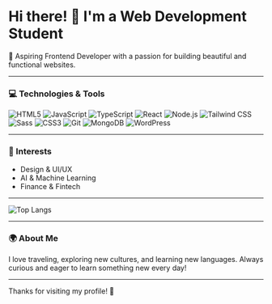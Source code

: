 # Hi there! 👋 I'm a Web Development Student

🚀 Aspiring Frontend Developer with a passion for building beautiful and functional websites.

---

### 💻 Technologies & Tools
![HTML5](https://img.shields.io/badge/HTML5-E34F26?style=for-the-badge&logo=html5&logoColor=white)
![JavaScript](https://img.shields.io/badge/JavaScript-F7DF1E?style=for-the-badge&logo=javascript&logoColor=black)
![TypeScript](https://img.shields.io/badge/TypeScript-007ACC?style=for-the-badge&logo=typescript&logoColor=white)
![React](https://img.shields.io/badge/React-61DAFB?style=for-the-badge&logo=react&logoColor=black)
![Node.js](https://img.shields.io/badge/Node.js-339933?style=for-the-badge&logo=node.js&logoColor=white)
![Tailwind CSS](https://img.shields.io/badge/Tailwind_CSS-38B2AC?style=for-the-badge&logo=tailwind-css&logoColor=white)
![Sass](https://img.shields.io/badge/Sass-CC6699?style=for-the-badge&logo=sass&logoColor=white)
![CSS3](https://img.shields.io/badge/CSS3-1572B6?style=for-the-badge&logo=css3&logoColor=white)
![Git](https://img.shields.io/badge/Git-F05032?style=for-the-badge&logo=git&logoColor=white)
![MongoDB](https://img.shields.io/badge/MongoDB-47A248?style=for-the-badge&logo=mongodb&logoColor=white)
![WordPress](https://img.shields.io/badge/WordPress-21759B?style=for-the-badge&logo=wordpress&logoColor=white)


---

### 🎯 Interests
- Design & UI/UX  
- AI & Machine Learning  
- Finance & Fintech  

---

![Top Langs](https://github-readme-stats.vercel.app/api/top-langs/?username=PawelSzoltysek93&layout=compact&theme=gotham)

---

### 🌍 About Me
I love traveling, exploring new cultures, and learning new languages. Always curious and eager to learn something new every day!

---

<!--
### 📫 How to reach me

Feel free to connect with me on:

- [LinkedIn](https://www.linkedin.com/in/your-linkedin/)  
- [Twitter](https://twitter.com/your-twitter)  
- Or send me an email: your.email@example.com

---
-->
Thanks for visiting my profile! 🙌  
